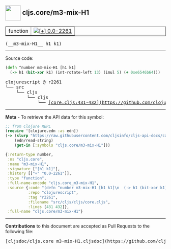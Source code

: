 ## <img width="48px" valign="middle" src="http://i.imgur.com/Hi20huC.png"> cljs.core/m3-mix-H1

 <table border="1">
<tr>

<td>function</td>
<td><a href="https://github.com/cljsinfo/cljs-api-docs/tree/0.0-2261"><img valign="middle" alt="[+] 0.0-2261" src="https://img.shields.io/badge/+-0.0--2261-lightgrey.svg"></a> </td>
</tr>
</table>

 <samp>
(__m3-mix-H1__ h1 k1)<br>
</samp>

---





Source code:

```clj
(defn ^number m3-mix-H1 [h1 k1]
  (-> h1 (bit-xor k1) (int-rotate-left 13) (imul 5) (+ 0xe6546b64)))
```

 <pre>
clojurescript @ r2261
└── src
    └── cljs
        └── cljs
            └── <ins>[core.cljs:431-432](https://github.com/clojure/clojurescript/blob/r2261/src/cljs/cljs/core.cljs#L431-L432)</ins>
</pre>


---

__Meta__ - To retrieve the API data for this symbol:

```clj
;; from Clojure REPL
(require '[clojure.edn :as edn])
(-> (slurp "https://raw.githubusercontent.com/cljsinfo/cljs-api-docs/catalog/cljs-api.edn")
    (edn/read-string)
    (get-in [:symbols "cljs.core/m3-mix-H1"]))
```

```clj
{:return-type number,
 :ns "cljs.core",
 :name "m3-mix-H1",
 :signature ["[h1 k1]"],
 :history [["+" "0.0-2261"]],
 :type "function",
 :full-name-encode "cljs.core_m3-mix-H1",
 :source {:code "(defn ^number m3-mix-H1 [h1 k1]\n  (-> h1 (bit-xor k1) (int-rotate-left 13) (imul 5) (+ 0xe6546b64)))",
          :repo "clojurescript",
          :tag "r2261",
          :filename "src/cljs/cljs/core.cljs",
          :lines [431 432]},
 :full-name "cljs.core/m3-mix-H1"}

```

---

__Contributions__ to this document are accepted as Pull Requests to the following file:

 <pre>
[cljsdoc/cljs.core_m3-mix-H1.cljsdoc](https://github.com/cljsinfo/cljs-api-docs/blob/master/cljsdoc/cljs.core_m3-mix-H1.cljsdoc)
</pre>

